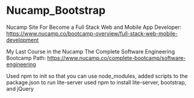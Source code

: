# Nucamp_Bootstrap

Nucamp Site For Become a Full Stack Web and Mobile App Developer:
https://www.nucamp.co/bootcamp-overview/full-stack-web-mobile-development

My Last Course in the Nucamp The Complete Software Engineering Bootcamp Path:
https://www.nucamp.co/complete-bootcamp/software-engineering

Used npm to init so that you can use node_modules, added scripts to the package.json to run lite-server used npm to install lite-server, bootstrap, and jQuery
